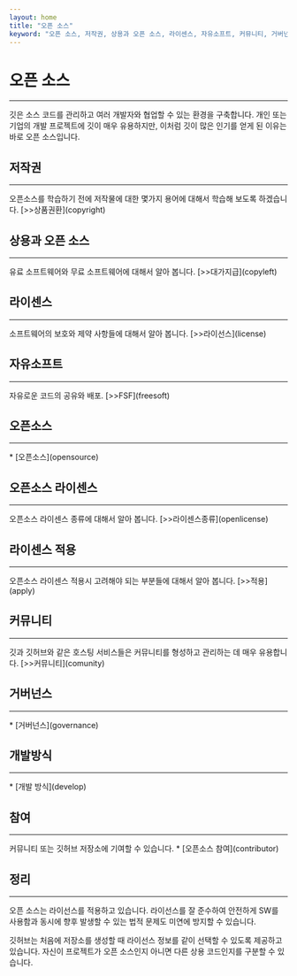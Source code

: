 ```yaml
---
layout: home
title: "오픈 소스"
keyword: "오픈 소스, 저작권, 상용과 오픈 소스, 라이센스, 자유소프트, 커뮤니티, 거버넌스"
---
```


# 오픈 소스
<hr>
깃은 소스 코드를 관리하고 여러 개발자와 협업할 수 있는 환경을 구축합니다. 
개인 또는 기업의 개발 프로젝트에 깃이 매우 유용하지만, 이처럼 깃이 많은 인기를 얻게 된 이유는 바로 오픈 소스입니다.

<br>

## 저작권
<hr>
오픈소스를 학습하기 전에 저작물에 대한 몇가지 용어에 대해서 학습해 보도록 하겠습니다. [>>상품권환](copyright)

<br>

## 상용과 오픈 소스
<hr>
유료 소프트웨어와 무료 소프트웨어에 대해서 알아 봅니다. [>>대가지급](copyleft)

<br>

## 라이센스
<hr>
소프트웨어의 보호와 제약 사항들에 대해서 알아 봅니다. [>>라이선스](license)

<br>

## 자유소프트
<hr>
자유로운 코드의 공유와 배포. [>>FSF](freesoft)

<br>

## 오픈소스
<hr>
* [오픈소스](opensource)

<br>

## 오픈소스 라이센스
<hr>
오픈소스 라이센스 종류에 대해서 알아 봅니다. [>>라이센스종류](openlicense)

<br>

## 라이센스 적용
<hr>
오픈소스 라이센스 적용시 고려해야 되는 부분들에 대해서 알아 봅니다. [>>적용](apply)

<br>

## 커뮤니티
<hr>
깃과 깃허브와 같은 호스팅 서비스들은 커뮤니티를 형성하고 관리하는 데 매우 유용합니다. [>>커뮤니티](comunity)

<br>

## 거버넌스
<hr>
* [거버넌스](governance)

<br>

## 개발방식
<hr>
* [개발 방식](develop)

<br>

## 참여
<hr>
커뮤니티 또는 깃허브 저장소에 기여할 수 있습니다.
* [오픈소스 참여](contributor)

<br>

## 정리
<hr>
오픈 소스는 라이선스를 적용하고 있습니다. 
라이선스를 잘 준수하여 안전하게 SW를 사용함과 동시에 향후 발생할 수 있는 법적 문제도 미연에 방지할 수 있습니다.

깃허브는 처음에 저장소를 생성할 때 라이선스 정보를 같이 선택할 수 있도록 제공하고 있습니다. 
자신이 프로젝트가 오픈 소스인지 아니면 다른 상용 코드인지를 구분할 수 있습니다.

<br><br>